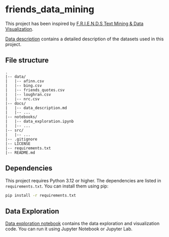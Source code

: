 # friends_data_mining

This project has been inspired by [F.R.I.E.N.D.S Text Mining & Data Visualization](https://www.kaggle.com/code/ekrembayar/f-r-i-e-n-d-s-text-mining-data-visualization/input).

[Data description](docs/data_description.md) contains a detailed description of the datasets used in this project.

## File structure

```plaintext
.
|-- data/
|   |-- afinn.csv
|   |-- bing.csv
|   |-- friends_quotes.csv
|   |-- loughran.csv
|   |-- nrc.csv
|-- docs/
|   |-- data_description.md
|   |-- ...
|-- notebooks/
|   |-- data_exploration.ipynb
|   |-- ...
|-- src/
|   |-- ...
|-- .gitignore
|-- LICENSE
|-- requirements.txt
|-- README.md
```

## Dependencies

This project requires Python 3.12 or higher. The dependencies are listed in `requirements.txt`. You can install them using pip:

```bash
pip install -r requirements.txt
```

## Data Exploration

[Data exploration notebook](notebooks/data_exploration.ipynb) contains the data exploration and visualization code. You can run it using Jupyter Notebook or Jupyter Lab.
